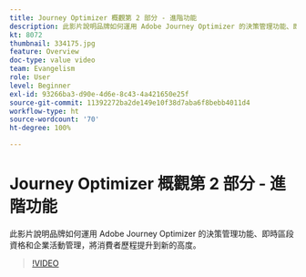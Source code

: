 ```yaml
---
title: Journey Optimizer 概觀第 2 部分 - 進階功能
description: 此影片說明品牌如何運用 Adobe Journey Optimizer 的決策管理功能、即時區段資格和企業活動管理，將消費者歷程提升到新的高度。
kt: 8072
thumbnail: 334175.jpg
feature: Overview
doc-type: value video
team: Evangelism
role: User
level: Beginner
exl-id: 93266ba3-d90e-4d6e-8c43-4a421650e25f
source-git-commit: 11392272ba2de149e10f38d7aba6f8bebb4011d4
workflow-type: ht
source-wordcount: '70'
ht-degree: 100%

---
```


# Journey Optimizer 概觀第 2 部分 - 進階功能

此影片說明品牌如何運用 Adobe Journey Optimizer 的決策管理功能、即時區段資格和企業活動管理，將消費者歷程提升到新的高度。

>[!VIDEO](https://video.tv.adobe.com/v/334175?quality=12)
